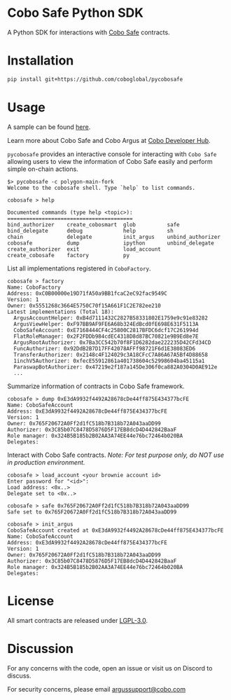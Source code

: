 # Cobo Safe Python SDK

A Python SDK for interactions with [Cobo Safe](https://github.com/coboglobal/cobosafe) contracts.

# Installation

```sh
pip install git+https://github.com/coboglobal/pycobosafe
```

# Usage

A sample can be found [here](./sample/sample.py).

Learn more about Cobo Safe and Cobo Argus at [Cobo Developer Hub](https://developers.cobo.com/smart-contract-custody/coboargus).

`pycobosafe` provides an interactive console for interacting with `Cobo Safe` allowing users to view the information of Cobo Safe easily and perform simple on-chain actions.

```
$> pycobosafe -c polygon-main-fork
Welcome to the cobosafe shell. Type `help` to list commands.

cobosafe > help

Documented commands (type help <topic>):
========================================
bind_authorizer    create_cobosmart  glob          safe             
bind_delegate      debug             help          sh               
chain              delegate          init_argus    unbind_authorizer
cobosafe           dump              ipython       unbind_delegate  
create_authorizer  exit              load_account
create_cobosafe    factory           py  
```

List all implementations registered in `CoboFactory`.

```
cobosafe > factory
Name: CoboFactory
Address: 0xC0B00000e19D71fA50a9BB1fcaC2eC92fac9549C
Version: 1
Owner: 0x5551268c3664E5750C70f15A661F1C2E782ee210
Latest implementations (Total 18):
  ArgusAccountHelper: 0xB4d7111432C2827B58331802E1759e9c91e83282
  ArgusViewHelper: 0xF97BB9AF9FE6A68b324EdBcd0fE698E631F5113A
  CoboSafeAccount: 0xE7168444CF4c25800C2817BFDC6dcf17C261994d
  FlatRoleManager: 0x2F2FDDb984cdEC4318D8d87BC70821e9B9Ed8e7E
  ArgusRootAuthorizer: 0x7Ba3CC542b70f8F1D6282dae222235D42CFd34CD
  FuncAuthorizer: 0x92DdB2B7D17FF42078AFFf98721F6d1E38083ED6
  TransferAuthorizer: 0x2148c4F124029c3A18CFcC7A86A67A5Bf4D88658
  1inchV5Authorizer: 0xfecE55912861a401738604c52998604ba45115a1
  ParaswapBotAuthorizer: 0x47219e2f187a145De306f0ca882A0304D0AE912e
  ...
```

Summarize information of contracts in Cobo Safe framework.
```
cobosafe > dump 0xE3dA9932f4492A28678cDe44ff875E434377bcFE
Name: CoboSafeAccount
Address: 0xE3dA9932f4492A28678cDe44ff875E434377bcFE
Version: 1
Owner: 0x765F20672A0Ff2d1fC518b7B318b72A043aaDD99
Authorizer: 0x3C85b07C8478D5876D5F17EB8dcD4D442842BaaF
Role manager: 0x324B5B185b2B02AA3A74EE44e76bc72464b020BA
Delegates: 
```

Interact with Cobo Safe contracts. *Note: For test purpose only, do NOT use in production environment.*
```
cobosafe > load_account <your brownie account id>
Enter password for "<id>": 
Load address: <0x..>
Delegate set to <0x..>

cobosafe > safe 0x765F20672A0Ff2d1fC518b7B318b72A043aaDD99
Safe set to 0x765F20672A0Ff2d1fC518b7B318b72A043aaDD99

cobosafe > init_argus
CoboSafeAccount created at 0xE3dA9932f4492A28678cDe44ff875E434377bcFE
Name: CoboSafeAccount
Address: 0xE3dA9932f4492A28678cDe44ff875E434377bcFE
Version: 1
Owner: 0x765F20672A0Ff2d1fC518b7B318b72A043aaDD99
Authorizer: 0x3C85b07C8478D5876D5F17EB8dcD4D442842BaaF
Role manager: 0x324B5B185b2B02AA3A74EE44e76bc72464b020BA
Delegates: 
```

# License

All smart contracts are released under [LGPL-3.0](./LICENSE).

# Discussion

For any concerns with the code, open an issue or visit us on Discord to discuss.

For security concerns, please email argussupport@cobo.com

